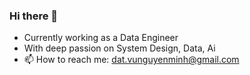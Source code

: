 ### Hi there 👋

- Currently working as a Data Engineer
- With deep passion on System Design, Data, Ai
- 📫 How to reach me: dat.vunguyenminh@gmail.com
